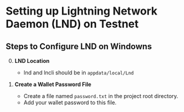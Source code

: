 # Setting up Lightning Network Daemon (LND) on Testnet

## Steps to Configure LND on Windowns


0. **LND Location**

   - lnd and lncli should be in `appdata/local/Lnd`

1. **Create a Wallet Password File**

   - Create a file named `password.txt` in the project root directory.
   - Add your wallet password to this file.

